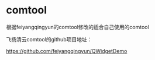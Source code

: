 # comtool

根据feiyangqingyun的comtool修改的适合自己使用的comtool

飞扬清云comtool的github项目地址：

https://github.com/feiyangqingyun/QWidgetDemo
